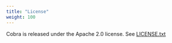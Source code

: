 ```yaml
---
title: "License"
weight: 100
---
```


Cobra is released under the Apache 2.0 license. See [LICENSE.txt](https://github.com/spf13/cobra/blob/main/LICENSE.txt)

